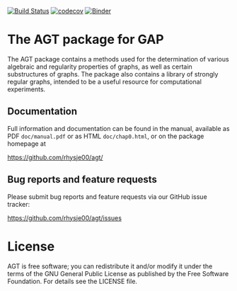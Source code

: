 [![Build Status](https://travis-ci.org/rhysje00/agt.svg?branch=master)](https://travis-ci.org/rhysje00/agt)
[![codecov](https://codecov.io/gh/rhysje00/agt/branch/master/graph/badge.svg)](https://codecov.io/gh/rhysje00/agt)
[![Binder](https://mybinder.org/badge.svg)](https://mybinder.org/v2/gh/rhysje00/agt/master)

# The AGT package for GAP

The AGT package contains a methods used for the determination of  various 
algebraic and regularity properties of graphs, as well as certain substructures 
of graphs. The package also contains a library of strongly regular graphs,
intended to be a useful resource for computational experiments. 
  

## Documentation

Full information and documentation can be found in the manual, available
as PDF `doc/manual.pdf` or as HTML `doc/chap0.html`, or on the package
homepage at

  <https://github.com/rhysje00/agt/>


## Bug reports and feature requests

Please submit bug reports and feature requests via our GitHub issue tracker:

  <https://github.com/rhysje00/agt/issues>


# License

AGT is free software; you can redistribute it and/or modify
it under the terms of the GNU General Public License as published by the
Free Software Foundation. For details see the LICENSE file.

